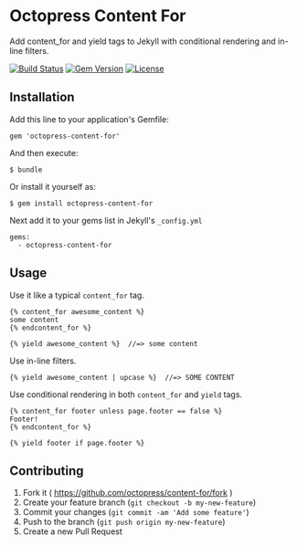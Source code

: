 # Octopress Content For

Add content_for and yield tags to Jekyll with conditional rendering and in-line filters.

[![Build Status](https://travis-ci.org/octopress/content-for.svg)](https://travis-ci.org/octopress/content-for)
[![Gem Version](http://img.shields.io/gem/v/octopress-content-for.svg)](https://rubygems.org/gems/octopress-content-for)
[![License](http://img.shields.io/:license-mit-blue.svg)](http://octopress.mit-license.org)

## Installation

Add this line to your application's Gemfile:

    gem 'octopress-content-for'

And then execute:

    $ bundle

Or install it yourself as:

    $ gem install octopress-content-for

Next add it to your gems list in Jekyll's `_config.yml`

    gems:
      - octopress-content-for

## Usage

Use it like a typical `content_for` tag.

    {% content_for awesome_content %}
    some content
    {% endcontent_for %}

    {% yield awesome_content %}  //=> some content

Use in-line filters.

    {% yield awesome_content | upcase %}  //=> SOME CONTENT

Use conditional rendering in both `content_for` and `yield` tags.

    {% content_for footer unless page.footer == false %}
    Footer!
    {% endcontent_for %}

    {% yield footer if page.footer %}

## Contributing

1. Fork it ( https://github.com/octopress/content-for/fork )
2. Create your feature branch (`git checkout -b my-new-feature`)
3. Commit your changes (`git commit -am 'Add some feature'`)
4. Push to the branch (`git push origin my-new-feature`)
5. Create a new Pull Request
